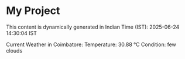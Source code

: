 # My Project

This content is dynamically generated in Indian Time (IST): 2025-06-24 14:30:04 IST


Current Weather in Coimbatore:
Temperature: 30.88 °C
Condition: few clouds
